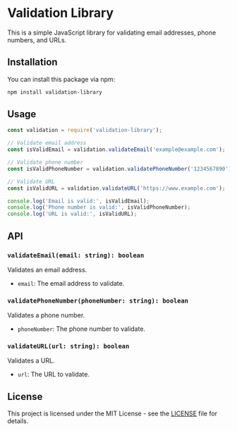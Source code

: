 # Validation Library

This is a simple JavaScript library for validating email addresses, phone numbers, and URLs.

## Installation

You can install this package via npm:

```bash
npm install validation-library
```

## Usage

```javascript
const validation = require('validation-library');

// Validate email address
const isValidEmail = validation.validateEmail('example@example.com');

// Validate phone number
const isValidPhoneNumber = validation.validatePhoneNumber('1234567890');

// Validate URL
const isValidURL = validation.validateURL('https://www.example.com');

console.log('Email is valid:', isValidEmail);
console.log('Phone number is valid:', isValidPhoneNumber);
console.log('URL is valid:', isValidURL);
```

## API

### `validateEmail(email: string): boolean`

Validates an email address.

- `email`: The email address to validate.

### `validatePhoneNumber(phoneNumber: string): boolean`

Validates a phone number.

- `phoneNumber`: The phone number to validate.

### `validateURL(url: string): boolean`

Validates a URL.

- `url`: The URL to validate.

## License

This project is licensed under the MIT License - see the [LICENSE](LICENSE) file for details.